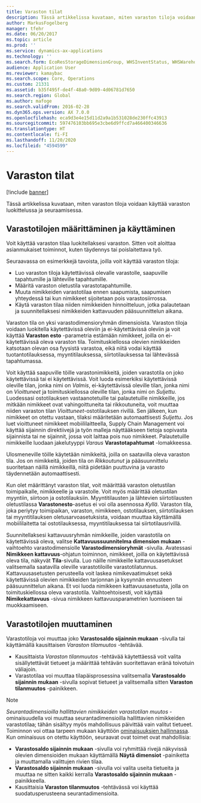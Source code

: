 ```yaml
---
title: Varaston tilat
description: Tässä artikkelissa kuvataan, miten varaston tiloja voidaan käyttää varaston luokittelussa ja seuraamisessa.
author: MarkusFogelberg
manager: tfehr
ms.date: 06/20/2017
ms.topic: article
ms.prod: ''
ms.service: dynamics-ax-applications
ms.technology: ''
ms.search.form: EcoResStorageDimensionGroup, WHSInventStatus, WHSWarehouseStatusChange
audience: Application User
ms.reviewer: kamaybac
ms.search.scope: Core, Operations
ms.custom: 21331
ms.assetid: b35f495f-de4f-48a0-9d09-4d06781d7650
ms.search.region: Global
ms.author: mafoge
ms.search.validFrom: 2016-02-28
ms.dyn365.ops.version: AX 7.0.0
ms.openlocfilehash: eca9d3e4e15d11d2a9a1b531028de230ffc43913
ms.sourcegitcommit: 597476103bb695e3cbe6d9ffcd7a466400346636
ms.translationtype: HT
ms.contentlocale: fi-FI
ms.lasthandoff: 11/20/2020
ms.locfileid: "4594599"
---
```

# <a name="inventory-statuses"></a>Varaston tilat

[!include [banner](../includes/banner.md)]

Tässä artikkelissa kuvataan, miten varaston tiloja voidaan käyttää varaston luokittelussa ja seuraamisessa.

## <a name="set-up-and-use-inventory-statuses"></a>Varastotilojen määrittäminen ja käyttäminen

Voit käyttää varaston tilaa luokitellaksesi varaston. Sitten voit aloittaa asianmukaiset toiminnot, kuten täydennys tai poislaitettava työ.

Seuraavassa on esimerkkejä tavoista, joilla voit käyttää varaston tiloja:

- Luo varaston tiloja käytettävissä olevalle varastolle, saapuville tapahtumille ja lähteville tapahtumille.
- Määritä varaston oletustila varastotapahtumille.
- Muuta nimikkeiden varastotilaa ennen saapumista, saapumisen yhteydessä tai kun nimikkeet sijoitetaan pois varastosiirrossa.
- Käytä varaston tilaa niiden nimikkeiden hinnoitteluun, jotka palautetaan ja suunnitellaksesi nimikkeiden kattavuuden pääsuunnittelun aikana.

Varaston tila on yksi varastodimensioryhmän dimensioista. Varaston tiloja voidaan luokitella käytettävissä oleviin ja ei-käytettävissä oleviin ja voit käyttää **Varaston esto** -parametria estämään nimikkeet, joilla on ei-käytettävissä oleva varaston tila. Toimituskiellossa olevien nimikkeiden katsotaan olevan osa fyysistä varastoa, eikä niitä vodai käyttää tuotantotilauksessa, myyntitilauksessa, siirtotilauksessa tai lähtevässä tapahtumassa.

Voit käyttää saapuville töille varastonimikkeitä, joiden varastotila on joko käytettävissä tai ei käytettävissä. Voit luoda esimerkiksi käytettävissä oleville tilan, jonka nimi on *Valmis*, ei-käytettävissä oleville tilan, jonka nimi on *Vioittuneet* ja toimituskiellossa oleville tilan, jonka nimi on *Suljettu*. Luodessasi ostotilauksen vastaanotetuille tai palautetuille nimikkeille, jos mitkään nimikkeet ovat vahingoittuneita tai rikkoutuneita, voit muuttaa niiden varaston tilan *Vioittuneet*-ostotilauksen rivillä. Sen jälkeen, kun nimikkeet on otettu vastaan, tilaksi määritetään automaattisesti *Suljettu*. Jos luet vioittuneet nimikkeet mobiililaitteella, Supply Chain Management voi käyttää sijainnin direktiivejä ja työn malleja näyttääkseen tietoja sopivasta sijainnista tai ne sijainnit, jossa voit laittaa pois nuo nimikkeet. Palautetuille nimikkeille luodaan jakelutyyppi *Varaus* **Varastotapahtumat** -lomakkeessa.

Ulosmeneville töille käytetään nimikkeitä, joilla on saatavilla oleva varaston tila. Jos on nimikkeitä, joiden tila on *Rikkoutunut* ja pääsuunnittelu suoritetaan näillä nimikkeillä, niitä pidetään puuttuvina ja varasto täydennetään automaattisesti.

Kun olet määrittänyt varaston tilat, voit määrittää varaston oletustilan toimipaikalle, nimikkeelle ja varastolle. Voit myös määrittää oletustilan myyntiin, siirtoon ja ostotilauksiin. Myyntitilausten ja lähtevien siirtotilausten oletustilassa **Varastonesto**-asetus ei voi olla asennossa *Kyllä*. Varaston tila, joka periytyy toimipaikan, varaston, nimikkeen, ostotilauksen, siirtotilauksen tai myyntitilauksen oletusarvoasetuksista, voidaan muuttaa käyttämällä mobiililaitetta tai ostotilauksessa, myyntitilauksessa tai siirtotilausrivillä.

Suunnitellaksesi kattavuusryhmän nimikkeille, joiden varastotila on käytettävissä oleva, valitse **Kattavuussuunnitelma dimension mukaan** -vaihtoehto varastodimensiolle **Varastodimensioryhmät** -sivulla. Avatessasi **Nimikkeen kattavuus**-ohjatun toiminnon, nimikkeet, joilla on käytettävissä oleva tila, näkyvät **Tila**-sivulla. Luo näille nimikkeille kattavuusasetukset valitsemalla saatavilla oleville varastotiloille varastotilatunnus. Kattavuusasetusten perusteella voit laskea nimikevaatimukset sekä käytettävissä olevien nimikkeiden tarjonnan ja kysynnän ennusteen pääsuunnittelun aikana. Et voi luoda nimikkeen kattavuusasetusta, jolla on toimituskiellossa oleva varastotila. Vaihtoehtoisesti, voit käyttää **Nimikekattavuus** -sivua nimikkeen kattavuusparametrien luomiseen tai muokkaamiseen.

## <a name="change-inventory-statuses"></a>Varastotilojen muuttaminen

Varastotiloja voi muuttaa joko **Varastosaldo sijainnin mukaan** -sivulla tai käyttämällä kausittaisen *Varaston tilamuutos* -tehtävää.

- Kausittaista *Varaston tilanmuutos* -tehtävää käytettäessä voit valita sisällytettävät tietueet ja määrittää tehtävän suoritettavan eränä toivotuin väliajoin.
- Varastotilaa voi muuttaa tilapäisprosessina valitsemalla **Varastosaldo sijainnin mukaan** -sivulla sopivat tietueet ja valitsemalla sitten **Varaston tilanmuutos** -painikkeen.

> [!NOTE]
> *Seurantadimensioilla hallittavien nimikkeiden varastotilan muutos* -ominaisuudella voi muuttaa seurantadimensioilla hallittavien nimikkeiden varastotilaa; tähän sisältyy myös mahdollisuus päivittää vain valitut tietueet. Toiminnon voi ottaa tarpeen mukaan käyttöön [ominaisuuksien hallinnassa](../../fin-ops-core/fin-ops/get-started/feature-management/feature-management-overview.md). Kun ominaisuus on otettu käyttöön, seuraavat ovat toimet ovat mahdollisia:
>
> - **Varastosaldo sijainnin mukaan** -sivulla voi ryhmittää rivejä näkyvissä olevien dimensioiden mukaan käyttämällä **Näytä dimensiot** -painiketta ja muuttamalla valittujen rivien tilaa.
> - **Varastosaldo sijainnin mukaan** -sivulla voi valita useita tietueita ja muuttaa ne sitten kaikki kerralla **Varastosaldo sijainnin mukaan** -painikkeella.
> - Kausittaisia **Varaston tilanmuutos** -tehtävässä voi käyttää suodatusperusteena seurantadimensioita.
